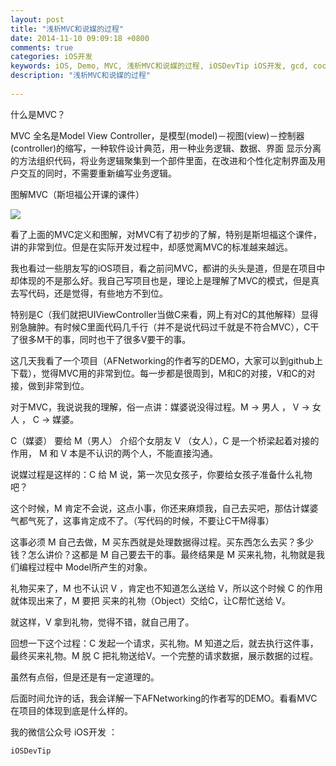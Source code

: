 ```yaml
---
layout: post
title: "浅析MVC和说媒的过程"
date: 2014-11-10 09:09:18 +0800
comments: true
categories: iOS开发
keywords: iOS, Demo, MVC, 浅析MVC和说媒的过程, iOSDevTip iOS开发, gcd, cocoapods, 队列, 个人博客, 刚刚在线
description: "浅析MVC和说媒的过程" 
 
---
```


什么是MVC？

MVC 全名是Model View Controller，是模型(model)－视图(view)－控制器(controller)的缩写，一种软件设计典范，用一种业务逻辑、数据、界面 显示分离的方法组织代码，将业务逻辑聚集到一个部件里面，在改进和个性化定制界面及用户交互的同时，不需要重新编写业务逻辑。

图解MVC（斯坦福公开课的课件）

<img src="http://mmbiz.qpic.cn/mmbiz/8RTSPr4mlyntSNHaU7eaCHkcL3pjib2pNyjgWU7BF1D1YgmicwMFpFuefvttAe7fEwCu8TTmkmfkRtAO0Hvt1HfA/640">

看了上面的MVC定义和图解，对MVC有了初步的了解，特别是斯坦福这个课件，讲的非常到位。但是在实际开发过程中，却感觉离MVC的标准越来越远。

我也看过一些朋友写的iOS项目，看之前问MVC，都讲的头头是道，但是在项目中却体现的不是那么好。我自己写项目也是，理论上是理解了MVC的模式，但是真去写代码，还是觉得，有些地方不到位。

特别是C（我们就把UIViewController当做C来看，网上有对C的其他解释）显得别急臃肿。有时候C里面代码几千行（并不是说代码过千就是不符合MVC），C干了很多M干的事，同时也干了很多V要干的事。

这几天我看了一个项目（AFNetworking的作者写的DEMO，大家可以到github上下载），觉得MVC用的非常到位。每一步都是很周到，M和C的对接，V和C的对接，做到非常到位。

对于MVC，我说说我的理解，俗一点讲：媒婆说没得过程。M -> 男人 ， V -> 女人 ， C -> 媒婆。

C（媒婆） 要给 M（男人） 介绍个女朋友 V （女人），C 是一个桥梁起着对接的作用， M 和 V 本是不认识的两个人，不能直接沟通。

说媒过程是这样的：C 给 M 说，第一次见女孩子，你要给女孩子准备什么礼物吧？

这个时候，M 肯定不会说，这点小事，你还来麻烦我，自己去买吧，那估计媒婆气都气死了，这事肯定成不了。（写代码的时候，不要让C干M得事）

这事必须 M 自己去做，M 买东西就是处理数据得过程。买东西怎么去买？多少钱？怎么讲价？这都是 M 自己要去干的事。最终结果是 M 买来礼物，礼物就是我们编程过程中 Model所产生的对象。

礼物买来了，M 也不认识 V ，肯定也不知道怎么送给 V，所以这个时候 C 的作用就体现出来了，M 要把 买来的礼物（Object）交给C，让C帮忙送给 V。

就这样，V 拿到礼物，觉得不错，就自己用了。

回想一下这个过程：C 发起一个请求，买礼物。M 知道之后，就去执行这件事，最终买来礼物。M 脱 C 把礼物送给V。一个完整的请求数据，展示数据的过程。

虽然有点俗，但是还是有一定道理的。

后面时间允许的话，我会详解一下AFNetworking的作者写的DEMO。看看MVC在项目的体现到底是什么样的。

我的微信公众号 iOS开发 ： 
	
	iOSDevTip